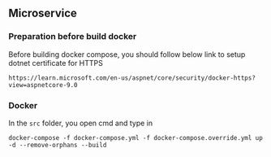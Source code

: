 ## Microservice 

### Preparation before build docker
Before building docker compose, you should follow below link to setup dotnet certificate for HTTPS
````
https://learn.microsoft.com/en-us/aspnet/core/security/docker-https?view=aspnetcore-9.0
````

### Docker
In the ```src``` folder, you open cmd and type in
````
docker-compose -f docker-compose.yml -f docker-compose.override.yml up -d --remove-orphans --build
````
